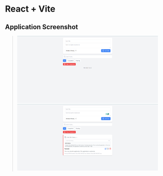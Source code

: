 # React + Vite

## Application Screenshot
> ![screenshot](./Screenshot%202024-12-04%20180942.png)
> ![screenshot](./Screenshot%202024-12-04%20181125.png)
